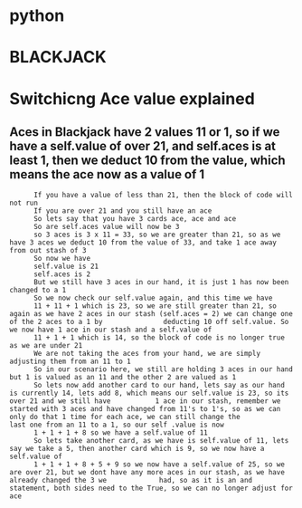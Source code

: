 # python

# BLACKJACK
# Switchicng Ace value explained
##        Aces in Blackjack have 2 values 11 or 1, so if we have a self.value of over 21, and self.aces is at least 1, then we deduct 10 from the value, which means               the ace now as a value of 1
          If you have a value of less than 21, then the block of code will not run
          If you are over 21 and you still have an ace
          So lets say that you have 3 cards ace, ace and ace
          So are self.aces value will now be 3
          so 3 aces is 3 x 11 = 33, so we are greater than 21, so as we have 3 aces we deduct 10 from the value of 33, and take 1 ace away from out stash of 3
          So now we have
          self.value is 21
          self.aces is 2
          But we still have 3 aces in our hand, it is just 1 has now been changed to a 1
          So we now check our self.value again, and this time we have
          11 + 11 + 1 which is 23, so we are still greater than 21, so again as we have 2 aces in our stash (self.aces = 2) we can change one of the 2 aces to a 1 by               deducting 10 off self.value. So we now have 1 ace in our stash and a self.value of
          11 + 1 + 1 which is 14, so the block of code is no longer true as we are under 21
          We are not taking the aces from your hand, we are simply adjusting them from an 11 to 1
          So in our scenario here, we still are holding 3 aces in our hand but 1 is valued as an 11 and the other 2 are valued as 1
          So lets now add another card to our hand, lets say as our hand is currently 14, lets add 8, which means our self.value is 23, so its over 21 and we still have           1 ace in our stash, remember we started with 3 aces and have changed from 11's to 1's, so as we can only do that 1 time for each ace, we can still change the             last one from an 11 to a 1, so our self .value is now
          1 + 1 + 1 + 8 so we have a self.value of 11
          So lets take another card, as we have is self.value of 11, lets say we take a 5, then another card which is 9, so we now have a self.value of
          1 + 1 + 1 + 8 + 5 + 9 so we now have a self.value of 25, so we are over 21, but we dont have any more aces in our stash, as we have already changed the 3 we             had, so as it is an and statement, both sides need to the True, so we can no longer adjust for ace
